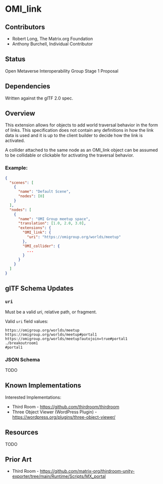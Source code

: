 # OMI_link

## Contributors

* Robert Long, The Matrix.org Foundation
* Anthony Burchell, Individual Contributor

## Status

Open Metaverse Interoperability Group Stage 1 Proposal

## Dependencies

Written against the glTF 2.0 spec.

## Overview

This extension allows for objects to add world traversal behavior in the form of links. This specification does not contain any definitions in how the link data is used and it is up to the client builder to decide how the link is activated.

A collider attached to the same node as an OMI_link object can be assumed to be collidable or clickable for activating the traversal behavior.

### Example:

```json
{
  "scenes": [
    {
      "name": "Default Scene",
      "nodes": [0]
    }
  ],
  "nodes": [
    {
      "name": "OMI Group meetup space",
      "translation": [1.0, 2.0, 3.0],
      "extensions": {
        "OMI_link": {
          "uri": "https://omigroup.org/worlds/meetup"
        },
        "OMI_collider": {
          ...
        }
      }
    }
  ]
}
```

## glTF Schema Updates

### `uri`

Must be a valid uri, relative path, or fragment.

Valid `uri` field values:

```
https://omigroup.org/worlds/meetup
https://omigroup.org/worlds/meetup#portal1
https://omigroup.org/worlds/meetup?autojoin=true#portal1
./breakoutroom1
#portal1
```

### JSON Schema

TODO

## Known Implementations
Interested Implementations:
* Third Room - https://github.com/thirdroom/thirdroom
* Three Object Viewer (WordPress Plugin) - https://wordpress.org/plugins/three-object-viewer/

## Resources

TODO

## Prior Art
* Third Room - https://github.com/matrix-org/thirdroom-unity-exporter/tree/main/Runtime/Scripts/MX_portal
